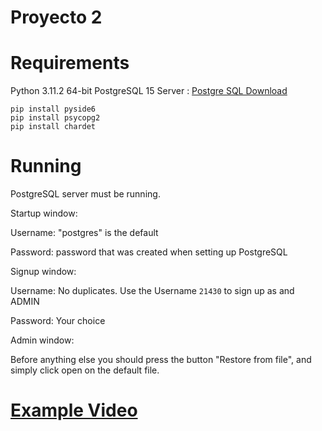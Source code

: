 # Proyecto 2
# Requirements
Python 3.11.2 64-bit
PostgreSQL 15 Server : [Postgre SQL Download](https://www.postgresql.org/download/windows/)
```
pip install pyside6
pip install psycopg2
pip install chardet
```
# Running
PostgreSQL server must be running.


Startup window:

Username:   "postgres" is the default

Password:   password that was created when setting up PostgreSQL


Signup window:

Username:    No duplicates. Use the Username ```21430``` to sign up as and ADMIN

Password:    Your choice


Admin window:

Before anything else you should press the button "Restore from file", and simply click open on the default file.



# [Example Video]()
